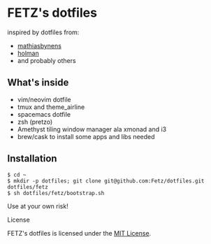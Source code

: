 # FETZ's dotfiles
inspired by dotfiles from:
- [mathiasbynens](https://github.com/mathiasbynens/dotfiles)
- [holman](https://github.com/holman/dotfiles)
- and probably others

## What's inside
- vim/neovim dotfile
- tmux and theme_airline
- spacemacs dotfile
- zsh (pretzo)
- Amethyst tiling window manager ala xmonad and i3
- brew/cask to install some apps and libs needed

## Installation

```shell
$ cd ~
$ mkdir -p dotfiles; git clone git@github.com:Fetz/dotfiles.git dotfiles/fetz
$ sh dotfiles/fetz/bootstrap.sh
```

Use at your own risk!

License

FETZ's dotfiles is licensed under the [MIT License](LICENSE).
